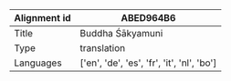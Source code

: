|Alignment id | ABED964B6
| --- | --- 
|Title | Buddha Śākyamuni 
|Type | translation
|Languages | ['en', 'de', 'es', 'fr', 'it', 'nl', 'bo']